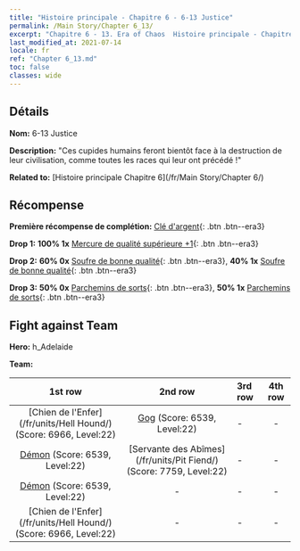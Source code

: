 ```yaml
---
title: "Histoire principale - Chapitre 6 - 6-13 Justice"
permalink: /Main Story/Chapter 6_13/
excerpt: "Chapitre 6 - 13. Era of Chaos  Histoire principale - Chapitre 6_13. 6-13 Justice"
last_modified_at: 2021-07-14
locale: fr
ref: "Chapter 6_13.md"
toc: false
classes: wide
---
```


## Détails

 **Nom:** 6-13 Justice

 **Description:** \"Ces cupides humains feront bientôt face à la destruction de leur civilisation, comme toutes les races qui leur ont précédé !\"

 **Related to:** [Histoire principale Chapitre 6](/fr/Main Story/Chapter 6/)

## Récompense

 **Première récompense de complétion:** [Clé d'argent](/ItemsFR/con_693/){: .btn .btn--era3}

 **Drop 1:** **100% 1x** [Mercure de qualité supérieure +1](/ItemsFR/mat_21/){: .btn .btn--era3}

 **Drop 2:** **60% 0x** [Soufre de bonne qualité](/ItemsFR/mat_15/){: .btn .btn--era3}, **40% 1x** [Soufre de bonne qualité](/ItemsFR/mat_15/){: .btn .btn--era3}

 **Drop 3:** **50% 0x** [Parchemins de sorts](/ItemsFR/con_694/){: .btn .btn--era3}, **50% 1x** [Parchemins de sorts](/ItemsFR/con_694/){: .btn .btn--era3}


## Fight against Team
 **Hero:** h_Adelaide

 **Team:**


  | 1st row | 2nd row | 3rd row | 4th row |
  |:----:|:----:|:----|:----:|
  | [Chien de l'Enfer](/fr/units/Hell Hound/) (Score: 6966, Level:22)  | [Gog](/fr/units/Gog/) (Score: 6539, Level:22)  | - | - |
  | [Démon](/fr/units/Demon/) (Score: 6539, Level:22)  | [Servante des Abîmes](/fr/units/Pit Fiend/) (Score: 7759, Level:22)  | - | - |
  | [Démon](/fr/units/Demon/) (Score: 6539, Level:22)  | - | - | - |
  | [Chien de l'Enfer](/fr/units/Hell Hound/) (Score: 6966, Level:22)  | - | - | - |


